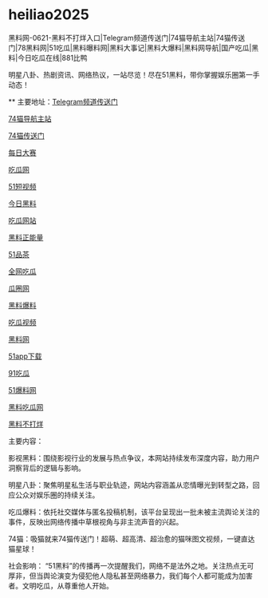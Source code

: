 # heiliao2025
黑料网-0621-黑料不打烊入口|Telegram频道传送门|74猫导航主站|74猫传送门|78黑料网|51吃瓜|黑料曝料网|黑料大事记|黑料大爆料|黑料网导航|国产吃瓜|黑料|今日吃瓜在线|881比鸭

明星八卦、热剧资讯、网络热议，一站尽览！尽在51黑料，带你掌握娱乐圈第一手动态！

** 主要地址：<a href="https://74mao.com/">Telegram频道传送门</a>

<a href="https://74mao.com/">74猫导航主站</a>

<a href="https://74mao.com/">74猫传送门</a>

<a href="https://pc1-26.pages.dev/">每日大赛</a>

<a href="https://cg1-39.pages.dev/">吃瓜网</a>

<a href="https://pc2-25.pages.dev/">51短视频</a>

<a href="https://pc10-24.pages.dev/">今日黑料</a>

<a href="https://cg1-27.pages.dev/">吃瓜网站</a>

<a href="https://cg8-12.pages.dev/">黑料正能量</a>

<a href="https://pc8-34.pages.dev/">51品茶</a>

<a href="https://cg4-21.pages.dev/">全网吃瓜</a>

<a href="https://cg6-21.pages.dev/">瓜圈网</a>

<a href="https://cg5-24.pages.dev/">黑料爆料</a>

<a href="https://cg9-07.pages.dev/">吃瓜视频</a>

<a href="https://heiliaowangjin.pages.dev/">黑料网</a>

<a href="https://xiazaianzhuang.pages.dev/">51app下载</a>

<a href="https://91chiguazhongxin.pages.dev/">91吃瓜</a>

<a href="https://jinrichigua01.pages.dev/">51爆料网</a>

<a href="https://chiguaqunzhongde.pages.dev/">黑料吃瓜网</a>

<a href="https://heiliaobudayang01.pages.dev/">黑料不打烊</a>

主要内容：

影视黑料：围绕影视行业的发展与热点争议，本网站持续发布深度内容，助力用户洞察背后的逻辑与影响。

明星八卦：聚焦明星私生活与职业轨迹，网站内容涵盖从恋情曝光到转型之路，回应公众对娱乐圈的持续关注。

吃瓜爆料：依托社交媒体与匿名投稿机制，该平台呈现出一批未被主流舆论关注的事件，反映出网络传播中草根视角与非主流声音的兴起。

74猫：吸猫就来74猫传送门！超萌、超高清、超治愈的猫咪图文视频，一键直达猫星球！

社会影响：
“51黑料”的传播再一次提醒我们，网络不是法外之地。关注热点无可厚非，但当舆论演变为侵犯他人隐私甚至网络暴力，我们每个人都可能成为加害者。文明吃瓜，从尊重他人开始。

